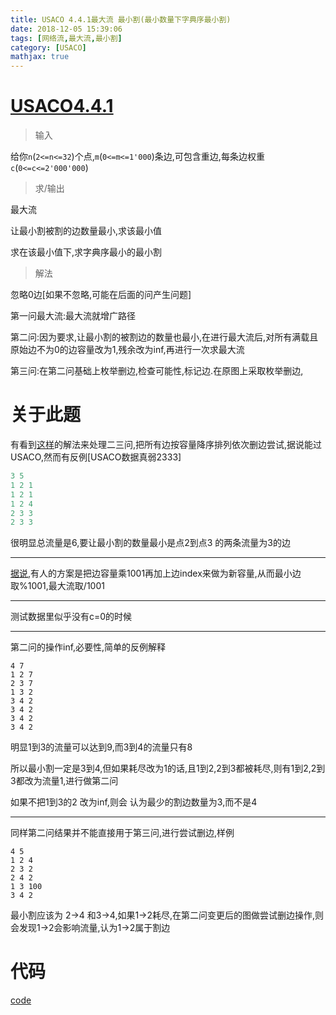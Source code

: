```yaml
---
title: USACO 4.4.1最大流 最小割(最小数量下字典序最小割)
date: 2018-12-05 15:39:06
tags: [网络流,最大流,最小割]
category: [USACO]
mathjax: true
---
```


# [USACO4.4.1](http://train.usaco.org/usacoprob2?a=1dvqL35PdJZ&S=milk6)

> 输入

给你`n`(`2<=n<=32`)个点,`m`(`0<=m<=1'000`)条边,可包含重边,每条边权重`c`(`0<=c<=2'000'000`)

> 求/输出

最大流

让最小割被割的边数量最小,求该最小值

求在该最小值下,求字典序最小的最小割

> 解法

忽略0边[如果不忽略,可能在后面的问产生问题]

第一问最大流:最大流就增广路径

第二问:因为要求,让最小割的被割边的数量也最小,在进行最大流后,对所有满载且原始边不为0的边容量改为1,残余改为inf,再进行一次求最大流

第三问:在第二问基础上枚举删边,检查可能性,标记边.在原图上采取枚举删边,

# 关于此题

有看到[这样](https://github.com/perfect28/USACO/blob/a6d3ebbb0f9a31c58383bdb03bb62c436f3990c8/4.4/milk6/main.cpp)的解法来处理二三问,把所有边按容量降序排列依次删边尝试,据说能过USACO,然而有反例[USACO数据真弱2333]

```c++
3 5
1 2 1
1 2 1
1 2 4
2 3 3
2 3 3
```

很明显总流量是6,要让最小割的数量最小是点2到点3 的两条流量为3的边

---

[据说](http://train.usaco.org/usacoanal2?a=1dvqL35PdJZ&S=milk6),有人的方案是把边容量乘1001再加上边index来做为新容量,从而最小边取%1001,最大流取/1001

---

测试数据里似乎没有c=0的时候

---

第二问的操作inf,必要性,简单的反例解释

```
4 7
1 2 7
2 3 7
1 3 2
3 4 2
3 4 2
3 4 2
3 4 2
```

明显1到3的流量可以达到9,而3到4的流量只有8

所以最小割一定是3到4,但如果耗尽改为1的话,且1到2,2到3都被耗尽,则有1到2,2到3都改为流量1,进行做第二问

如果不把1到3的2 改为inf,则会 认为最少的割边数量为3,而不是4

---

同样第二问结果并不能直接用于第三问,进行尝试删边,样例

```
4 5
1 2 4
2 3 2
2 4 2
1 3 100
3 4 2
```

最小割应该为 2->4 和3->4,如果1->2耗尽,在第二问变更后的图做尝试删边操作,则会发现1->2会影响流量,认为1->2属于割边

# 代码

[code](https://github.com/CroMarmot/MyOICode/blob/master/USACO/Section4/4.4_Pollutant_Control.cpp)

